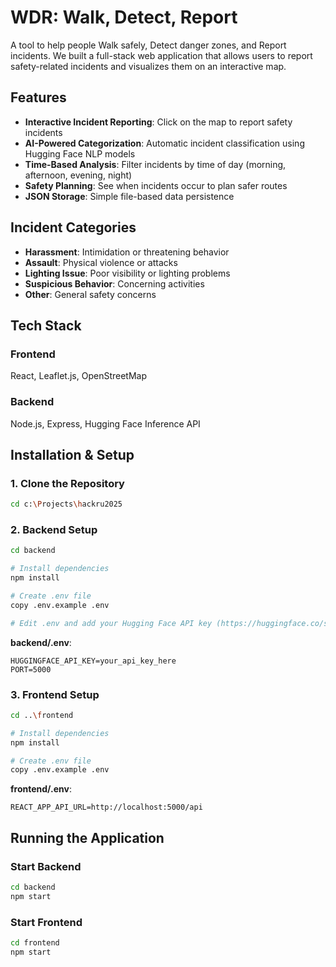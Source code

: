 # WDR: Walk, Detect, Report

A tool to help people Walk safely, Detect danger zones, and Report incidents. We built a full-stack web application that allows users to report safety-related incidents and visualizes them on an interactive map. 

## Features

- **Interactive Incident Reporting**: Click on the map to report safety incidents
- **AI-Powered Categorization**: Automatic incident classification using Hugging Face NLP models
- **Time-Based Analysis**: Filter incidents by time of day (morning, afternoon, evening, night)
- **Safety Planning**: See when incidents occur to plan safer routes
- **JSON Storage**: Simple file-based data persistence

## Incident Categories

- **Harassment**: Intimidation or threatening behavior
- **Assault**: Physical violence or attacks
- **Lighting Issue**: Poor visibility or lighting problems
- **Suspicious Behavior**: Concerning activities
- **Other**: General safety concerns

## Tech Stack

### Frontend
React, Leaflet.js, OpenStreetMap

### Backend
Node.js, Express, Hugging Face Inference API

## Installation & Setup

### 1. Clone the Repository

```bash
cd c:\Projects\hackru2025
```

### 2. Backend Setup

```bash
cd backend

# Install dependencies
npm install

# Create .env file
copy .env.example .env

# Edit .env and add your Hugging Face API key (https://huggingface.co/settings/tokens)
```

**backend/.env**:
```
HUGGINGFACE_API_KEY=your_api_key_here
PORT=5000
```

### 3. Frontend Setup

```bash
cd ..\frontend

# Install dependencies
npm install

# Create .env file
copy .env.example .env
```

**frontend/.env**:
```
REACT_APP_API_URL=http://localhost:5000/api
```

## Running the Application

### Start Backend

```bash
cd backend
npm start
```

### Start Frontend 

```bash
cd frontend
npm start
```
